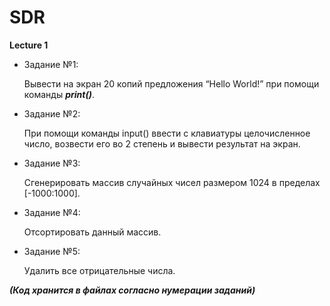 ﻿# SDR
**Lecture 1**

* Задание №1:

    Вывести на экран 20 копий предложения “Hello World!” при помощи команды ***print()***.
* Задание №2:

    При помощи команды input() ввести с клавиатуры целочисленное число, возвести его во 2 степень и вывести результат на экран.
* Задание №3:

    Сгенерировать массив случайных чисел размером 1024 в пределах [-1000:1000].
* Задание №4:

    Отсортировать данный массив.
* Задание №5:

    Удалить все отрицательные числа.

***(Код хранится в файлах согласно нумерации заданий)***